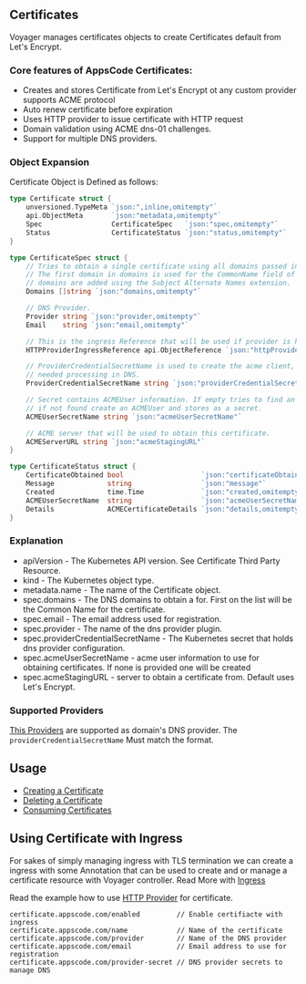 ## Certificates
Voyager manages certificates objects to create Certificates default from Let's Encrypt.

### Core features of AppsCode Certificates:
  - Creates and stores Certificate from Let's Encrypt ot any custom provider supports ACME protocol
  - Auto renew certificate before expiration
  - Uses HTTP provider to issue certificate with HTTP request
  - Domain validation using ACME dns-01 challenges.
  - Support for multiple DNS providers.

### Object Expansion
Certificate Object is Defined as follows:

```go
type Certificate struct {
	unversioned.TypeMeta `json:",inline,omitempty"`
	api.ObjectMeta       `json:"metadata,omitempty"`
	Spec                 CertificateSpec   `json:"spec,omitempty"`
	Status               CertificateStatus `json:"status,omitempty"`
}

type CertificateSpec struct {
	// Tries to obtain a single certificate using all domains passed into Domains.
	// The first domain in domains is used for the CommonName field of the certificate, all other
	// domains are added using the Subject Alternate Names extension.
	Domains []string `json:"domains,omitempty"`

	// DNS Provider.
	Provider string `json:"provider,omitempty"`
	Email    string `json:"email,omitempty"`

	// This is the ingress Reference that will be used if provider is http
	HTTPProviderIngressReference api.ObjectReference `json:"httpProviderIngressReference,omitempty"`

	// ProviderCredentialSecretName is used to create the acme client, that will do
	// needed processing in DNS.
	ProviderCredentialSecretName string `json:"providerCredentialSecretName,omitempty"`

	// Secret contains ACMEUser information. If empty tries to find an Secret via domains
	// if not found create an ACMEUser and stores as a secret.
	ACMEUserSecretName string `json:"acmeUserSecretName"`

	// ACME server that will be used to obtain this certificate.
	ACMEServerURL string `json:"acmeStagingURL"`
}

type CertificateStatus struct {
	CertificateObtained bool                   `json:"certificateObtained"`
	Message             string                 `json:"message"`
	Created             time.Time              `json:"created,omitempty"`
	ACMEUserSecretName  string                 `json:"acmeUserSecretName,omitempty"`
	Details             ACMECertificateDetails `json:"details,omitempty"`
}
```

### Explanation
  - apiVersion - The Kubernetes API version. See Certificate Third Party Resource.
  - kind - The Kubernetes object type.
  - metadata.name - The name of the Certificate object.
  - spec.domains - The DNS domains to obtain a for. First on the list will be the Common Name for the certificate.
  - spec.email - The email address used for registration.
  - spec.provider - The name of the dns provider plugin.
  - spec.providerCredentialSecretName - The Kubernetes secret that holds dns provider configuration.
  - spec.acmeUserSecretName - acme user information to use for obtaining certificates. If none is provided one will be created
  - spec.acmeStagingURL - server to obtain a certificate from. Default uses Let's Encrypt.

### Supported Providers
[This Providers](provider.md) are supported as domain's DNS provider. The `providerCredentialSecretName` Must match the
format.

## Usage
- [Creating a Certificate](create.md)
- [Deleting a Certificate](delete.md)
- [Consuming Certificates](consume.md)

## Using Certificate with Ingress

For sakes of simply managing ingress with TLS termination we can create a ingress with some Annotation that can be used
to create and or manage a certificate resource with Voyager controller. Read More with [Ingress](../ingress/tls.md)

Read the example how to use [HTTP Provider](/docs/user-guide/certificate/create.md#create-certificate-with-http-provider)
for certificate.

```
certificate.appscode.com/enabled         // Enable certifiacte with ingress
certificate.appscode.com/name            // Name of the certificate
certificate.appscode.com/provider        // Name of the DNS provider
certificate.appscode.com/email           // Email address to use for registration
certificate.appscode.com/provider-secret // DNS provider secrets to manage DNS
```